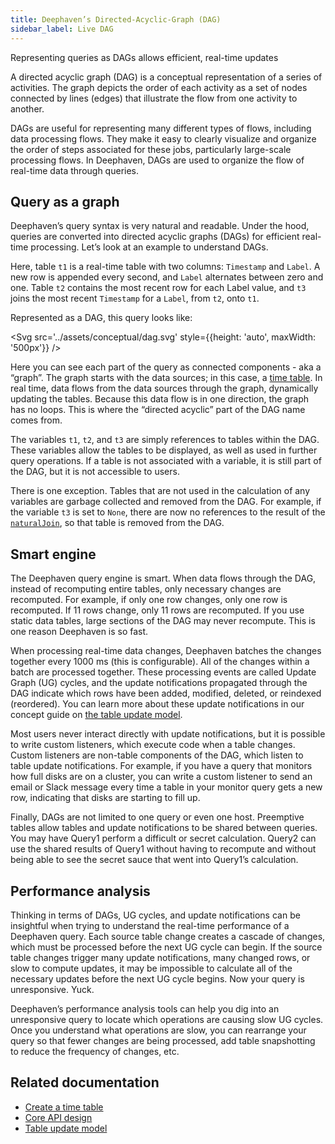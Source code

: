 ```yaml
---
title: Deephaven’s Directed-Acyclic-Graph (DAG)
sidebar_label: Live DAG
---
```


<div className="comment-title">

Representing queries as DAGs allows efficient, real-time updates

</div>

A directed acyclic graph (DAG) is a conceptual representation of a series of activities. The graph depicts the order of each activity as a set of nodes connected by lines (edges) that illustrate the flow from one activity to another.

DAGs are useful for representing many different types of flows, including data processing flows. They make it easy to clearly visualize and organize the order of steps associated for these jobs, particularly large-scale processing flows. In Deephaven, DAGs are used to organize the flow of real-time data through queries.

## Query as a graph

Deephaven’s query syntax is very natural and readable. Under the hood, queries are converted into directed acyclic graphs (DAGs) for efficient real-time processing. Let’s look at an example to understand DAGs.

Here, table `t1` is a real-time table with two columns: `Timestamp` and `Label`. A new row is appended every second, and `Label` alternates between zero and one. Table `t2` contains the most recent row for each Label value, and `t3` joins the most recent `Timestamp` for a `Label`, from `t2`, onto `t1`.

Represented as a DAG, this query looks like:

<Svg src='../assets/conceptual/dag.svg' style={{height: 'auto', maxWidth: '500px'}} />

Here you can see each part of the query as connected components - aka a “graph”. The graph starts with the data sources; in this case, a [time table](../reference/table-operations/create/timeTable.md). In real time, data flows from the data sources through the graph, dynamically updating the tables. Because this data flow is in one direction, the graph has no loops. This is where the “directed acyclic” part of the DAG name comes from.

The variables `t1`, `t2`, and `t3` are simply references to tables within the DAG. These variables allow the tables to be displayed, as well as used in further query operations. If a table is not associated with a variable, it is still part of the DAG, but it is not accessible to users.

There is one exception. Tables that are not used in the calculation of any variables are garbage collected and removed from the DAG. For example, if the variable `t3` is set to `None`, there are now no references to the result of the [`naturalJoin`](../reference/table-operations/join/natural-join.md), so that table is removed from the DAG.

## Smart engine

The Deephaven query engine is smart. When data flows through the DAG, instead of recomputing entire tables, only necessary changes are recomputed. For example, if only one row changes, only one row is recomputed. If 11 rows change, only 11 rows are recomputed. If you use static data tables, large sections of the DAG may never recompute. This is one reason Deephaven is so fast.

When processing real-time data changes, Deephaven batches the changes together every 1000 ms (this is configurable). All of the changes within a batch are processed together. These processing events are called Update Graph (UG) cycles, and the update notifications propagated through the DAG indicate which rows have been added, modified, deleted, or reindexed (reordered). You can learn more about these update notifications in our concept guide on [the table update model](./table-update-model.md).

Most users never interact directly with update notifications, but it is possible to write custom listeners, which execute code when a table changes. Custom listeners are non-table components of the DAG, which listen to table update notifications. For example, if you have a query that monitors how full disks are on a cluster, you can write a custom listener to send an email or Slack message every time a table in your monitor query gets a new row, indicating that disks are starting to fill up.

Finally, DAGs are not limited to one query or even one host. Preemptive tables allow tables and update notifications to be shared between queries. You may have Query1 perform a difficult or secret calculation. Query2 can use the shared results of Query1 without having to recompute and without being able to see the secret sauce that went into Query1’s calculation.

## Performance analysis

Thinking in terms of DAGs, UG cycles, and update notifications can be insightful when trying to understand the real-time performance of a Deephaven query. Each source table change creates a cascade of changes, which must be processed before the next UG cycle can begin. If the source table changes trigger many update notifications, many changed rows, or slow to compute updates, it may be impossible to calculate all of the necessary updates before the next UG cycle begins. Now your query is unresponsive. Yuck.

Deephaven’s performance analysis tools can help you dig into an unresponsive query to locate which operations are causing slow UG cycles. Once you understand what operations are slow, you can rearrange your query so that fewer changes are being processed, add table snapshotting to reduce the frequency of changes, etc.

## Related documentation

- [Create a time table](../how-to-guides/time-table.md)
- [Core API design](./deephaven-core-api.md)
- [Table update model](./table-update-model.md)
